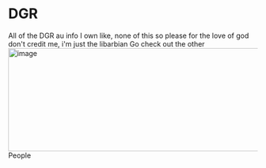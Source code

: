 # DGR
All of the DGR au info
I own like, none of this so please for the love of god don't credit me, i'm just the libarbian
  Go check out the other <img width="578" height="209" alt="image" src="https://github.com/user-attachments/assets/05d090ee-0f5d-4450-951c-ef6d08b2556b" /> People

